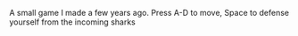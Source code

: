 A small game I made a few years ago.
Press A-D to move, Space to defense yourself from the incoming sharks
